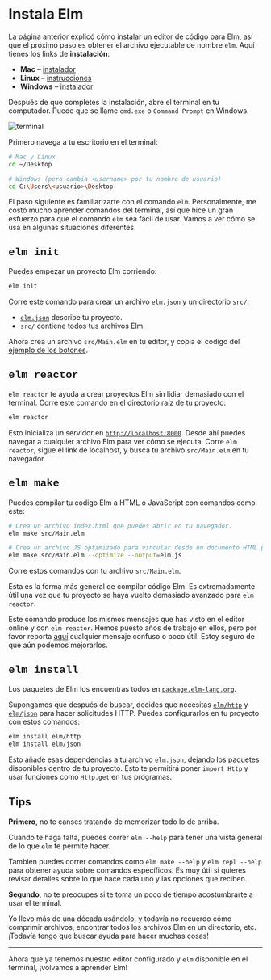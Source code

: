 # Instala Elm

La página anterior explicó cómo instalar un editor de código para Elm, así que el próximo paso es obtener el archivo ejecutable de nombre `elm`. Aquí tienes los links de **instalación**:

- **Mac** – [instalador](https://github.com/elm/compiler/releases/download/0.19.1/installer-for-mac.pkg)
- **Linux** – [instrucciones](https://github.com/elm/compiler/blob/master/installers/linux/README.md)
- **Windows** – [instalador](https://github.com/elm/compiler/releases/download/0.19.1/installer-for-windows.exe)

Después de que completes la instalación, abre el terminal en tu computador. Puede que se llame `cmd.exe` o `Command Prompt` en Windows.

![terminal](images/terminal.png)

Primero navega a tu escritorio en el terminal:

```bash
# Mac y Linux
cd ~/Desktop

# Windows (pero cambia <username> por tu nombre de usuario)
cd C:\Users\<usuario>\Desktop
```

El paso siguiente es familiarizarte con el comando `elm`. Personalmente, me costó mucho aprender comandos del terminal, así que hice un gran esfuerzo para que el comando `elm` sea fácil de usar. Vamos a ver cómo se usa en algunas situaciones diferentes.

## <span style="font-family:Consolas,'Liberation Mono',Menlo,Courier,monospace;">elm init</span>

Puedes empezar un proyecto Elm corriendo:

```bash
elm init
```

Corre este comando para crear un archivo `elm.json` y un directorio `src/`.

- [`elm.json`](https://github.com/elm/compiler/blob/master/docs/elm.json/application.md) describe tu proyecto.
- `src/` contiene todos tus archivos Elm.

Ahora crea un archivo `src/Main.elm` en tu editor, y copia el código del [ejemplo de los botones](https://elm-lang.org/examples/buttons).

## <span style="font-family:Consolas,'Liberation Mono',Menlo,Courier,monospace;">elm reactor</span>

`elm reactor` te ayuda a crear proyectos Elm sin lidiar demasiado con el terminal. Corre este comando en el directorio raíz de tu proyecto:

```bash
elm reactor
```

Esto inicializa un servidor en [`http://localhost:8000`](http://localhost:8000). Desde ahí puedes navegar a cualquier archivo Elm para ver cómo se ejecuta. Corre `elm reactor`, sigue el link de localhost, y busca tu archivo `src/Main.elm` en tu navegador.

## <span style="font-family:Consolas,'Liberation Mono',Menlo,Courier,monospace;">elm make</span>

Puedes compilar tu código Elm a HTML o JavaScript con comandos como este:

```bash
# Crea un archivo index.html que puedes abrir en tu navegador.
elm make src/Main.elm

# Crea un archivo JS optimizado para vincular desde un documento HTML personalizado.
elm make src/Main.elm --optimize --output=elm.js
```

Corre estos comandos con tu archivo `src/Main.elm`.

Esta es la forma más general de compilar código Elm. Es extremadamente útil una vez que tu proyecto se haya vuelto demasiado avanzado para `elm reactor`.

Este comando produce los mismos mensajes que has visto en el editor online y con `elm reactor`. Hemos puesto años de trabajo en ellos, pero por favor reporta [aquí](https://github.com/elm/error-message-catalog/issues) cualquier mensaje confuso o poco útil. Estoy seguro de que aún podemos mejorarlos.

## <span style="font-family:Consolas,'Liberation Mono',Menlo,Courier,monospace;">elm install</span>

Los paquetes de Elm los encuentras todos en [`package.elm-lang.org`](https://package.elm-lang.org/).

Supongamos que después de buscar, decides que necesitas [`elm/http`][http] y [`elm/json`][json] para hacer solicitudes HTTP. Puedes configurarlos en tu proyecto con estos comandos:

```bash
elm install elm/http
elm install elm/json
```

Esto añade esas dependencias a tu archivo `elm.json`, dejando los paquetes disponibles dentro de tu proyecto. Esto te permitirá poner `import Http` y usar funciones como `Http.get` en tus programas.

[http]: https://package.elm-lang.org/packages/elm/http/latest
[json]: https://package.elm-lang.org/packages/elm/json/latest

## Tips

**Primero**, no te canses tratando de memorizar todo lo de arriba.

Cuando te haga falta, puedes correr `elm --help` para tener una vista general de lo que `elm` te permite hacer.

También puedes correr comandos como `elm make --help` y `elm repl --help` para obtener ayuda sobre comandos específicos. Es muy útil si quieres revisar detalles sobre lo que hace cada uno y las opciones que reciben.

**Segundo**, no te preocupes si te toma un poco de tiempo acostumbrarte a usar el terminal.

Yo llevo más de una década usándolo, y todavía no recuerdo cómo comprimir archivos, encontrar todos los archivos Elm en un directorio, etc. ¡Todavía tengo que buscar ayuda para hacer muchas cosas!

---

Ahora que ya tenemos nuestro editor configurado y `elm` disponible en el terminal, ¡volvamos a aprender Elm!
